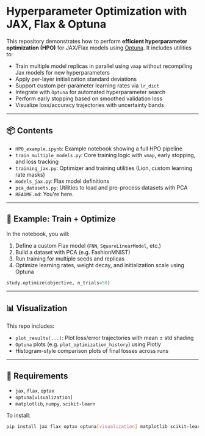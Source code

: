 # Hyperparameter Optimization with JAX, Flax & Optuna

This repository demonstrates how to perform **efficient hyperparameter optimization (HPO)** for JAX/Flax models using [Optuna](https://optuna.org/). It includes utilities to:

- Train multiple model replicas in parallel using `vmap` without recompiling Jax models for new hyperparameters
- Apply per-layer initialization standard deviations
- Support custom per-parameter learning rates via `lr_dict`
- Integrate with `Optuna` for automated hyperparameter search
- Perform early stopping based on smoothed validation loss
- Visualize loss/accuracy trajectories with uncertainty bands

---

## 📦 Contents

- `HPO_example.ipynb`: Example notebook showing a full HPO pipeline
- `train_multiple_models.py`: Core training logic with `vmap`, early stopping, and loss tracking
- `training_jax.py`: Optimizer and training utilities (Lion, custom learning rate masks)
- `models_jax.py`: Flax model definitions
- `pca_datasets.py`: Utilities to load and pre-process datasets with PCA
- `README.md`: You're here.

---

## 🧪 Example: Train + Optimize

In the notebook, you will:

1. Define a custom Flax model (`FNN`, `SquareLinearModel`, etc.)
2. Build a dataset with PCA (e.g. FashionMNIST)
3. Run training for multiple seeds and replicas
4. Optimize learning rates, weight decay, and initialization scale using Optuna

```python
study.optimize(objective, n_trials=50)
```

---

## 📊 Visualization

This repo includes:

- `plot_results(...)`: Plot loss/error trajectories with mean ± std shading
- `Optuna` plots (e.g. `plot_optimization_history`) using Plotly
- Histogram-style comparison plots of final losses across runs

---

## 🔧 Requirements

- `jax`, `flax`, `optax`
- `optuna[visualization]`
- `matplotlib`, `numpy`, `scikit-learn`

To install:

```bash
pip install jax flax optax optuna[visualization] matplotlib scikit-learn
```